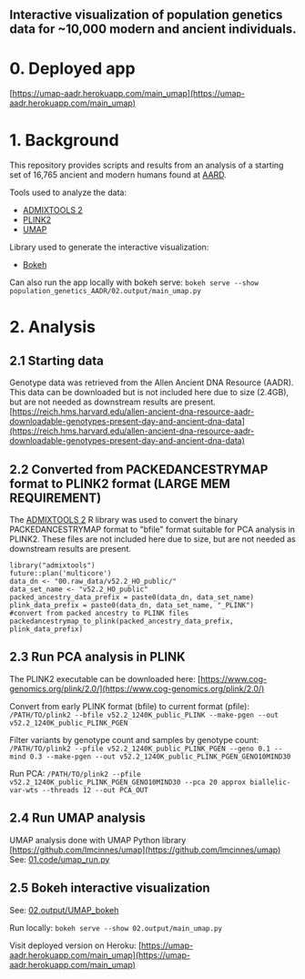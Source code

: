 

## Interactive visualization of population genetics data for \~10,000 modern and ancient individuals.

# 0. Deployed app
[https://umap-aadr.herokuapp.com/main_umap](https://umap-aadr.herokuapp.com/main_umap)

# 1. Background
This repository provides scripts and results from an analysis of a starting set of 16,765 ancient and modern humans found at [AARD](https://reich.hms.harvard.edu/allen-ancient-dna-resource-aadr-downloadable-genotypes-present-day-and-ancient-dna-data).

Tools used to analyze the data:
 - [ADMIXTOOLS 2](https://github.com/uqrmaie1/admixtools)
 - [PLINK2](https://www.cog-genomics.org/plink/2.0/)
 - [UMAP](https://github.com/lmcinnes/umap)

Library used to generate the interactive visualization:
 - [Bokeh](https://github.com/bokeh/bokeh)


Can also run the app locally with bokeh serve:
`bokeh serve --show population_genetics_AADR/02.output/main_umap.py`


# 2. Analysis

## 2.1 Starting data
Genotype data was retrieved from the Allen Ancient DNA Resource (AADR).  This data can be downloaded but is not included here due to size (2.4GB), but are not needed as downstream results are present.
[https://reich.hms.harvard.edu/allen-ancient-dna-resource-aadr-downloadable-genotypes-present-day-and-ancient-dna-data](https://reich.hms.harvard.edu/allen-ancient-dna-resource-aadr-downloadable-genotypes-present-day-and-ancient-dna-data)

## 2.2 Converted from PACKEDANCESTRYMAP format to PLINK2 format (LARGE MEM REQUIREMENT)
The [ADMIXTOOLS 2](https://github.com/uqrmaie1/admixtools) R library was used to convert the binary PACKEDANCESTRYMAP format to "bfile" format suitable for PCA analysis in PLINK2.
These files are not included here due to size, but are not needed as downstream results are present.
```
library("admixtools")
future::plan('multicore')
data_dn <- "00.raw_data/v52.2_HO_public/"
data_set_name <- "v52.2_HO_public"
packed_ancestry_data_prefix = paste0(data_dn, data_set_name)
plink_data_prefix = paste0(data_dn, data_set_name, "_PLINK")
#convert from packed ancestry to PLINK files
packedancestrymap_to_plink(packed_ancestry_data_prefix, plink_data_prefix)
```

## 2.3 Run PCA analysis in PLINK
The PLINK2 executable can be downloaded here: [https://www.cog-genomics.org/plink/2.0/](https://www.cog-genomics.org/plink/2.0/)

Convert from early PLINK format (bfile) to current format (pfile):
`/PATH/TO/plink2 --bfile v52.2_1240K_public_PLINK --make-pgen --out v52.2_1240K_public_PLINK_PGEN`

Filter variants by genotype count and samples by genotype count:
`/PATH/TO/plink2 --pfile v52.2_1240K_public_PLINK_PGEN --geno 0.1 --mind 0.3 --make-pgen --out v52.2_1240K_public_PLINK_PGEN_GENO10MIND30`

Run PCA:
`/PATH/TO/plink2 --pfile v52.2_1240K_public_PLINK_PGEN_GENO10MIND30 --pca 20 approx biallelic-var-wts --threads 12 --out PCA_OUT`


## 2.4 Run UMAP analysis
UMAP analysis done with UMAP Python library [https://github.com/lmcinnes/umap](https://github.com/lmcinnes/umap)
See: [01.code/umap_run.py](https://github.com/thirtysix/population_genetics_AADR/blob/master/01.code/umap_run.py)

## 2.5 Bokeh interactive visualization
See: [02.output/UMAP_bokeh](https://github.com/thirtysix/population_genetics_AADR/blob/master/02.output/UMAP_bokeh/main_umap.py)

Run locally: `bokeh serve --show 02.output/main_umap.py`

Visit deployed version on Heroku: [https://umap-aadr.herokuapp.com/main_umap](https://umap-aadr.herokuapp.com/main_umap)


